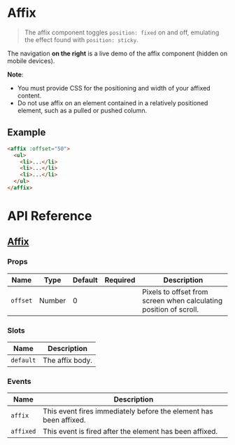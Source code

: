 # Affix

> The affix component toggles `position: fixed` on and off, emulating the effect found with `position: sticky`.

The navigation **on the right** is a live demo of the affix component (hidden on mobile devices).

**Note**:

* You must provide CSS for the positioning and width of your affixed content.
* Do not use affix on an element contained in a relatively positioned element, such as a pulled or pushed column.

## Example

```html
<affix :offset="50">
  <ul>
    <li>...</li>
    <li>...</li>
    <li>...</li>
  </ul>
</affix>
```

# API Reference

## [Affix](https://github.com/wxsms/uiv/blob/master/src/components/affix/Affix.vue)

### Props

Name             | Type       | Default      | Required | Description
---------------- | ---------- | ------------ | -------- | -----------------------
`offset`         | Number     | 0            |          | Pixels to offset from screen when calculating position of scroll.

### Slots

Name      | Description
--------- | -----------------------
`default` | The affix body.

### Events

Name      | Description
--------- | -----------------------
`affix`   | This event fires immediately before the element has been affixed.
`affixed` | This event is fired after the element has been affixed.
